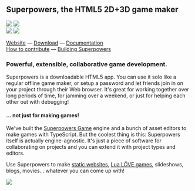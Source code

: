 ## Superpowers, the HTML5 2D+3D game maker  

![](https://img.shields.io/github/license/superpowers/superpowers.svg)
[![](https://img.shields.io/gitter/room/superpowers/dev.svg)](https://gitter.im/superpowers/dev)  
[![](https://img.shields.io/badge/patreon-support%20us-brightgreen.svg)](https://www.patreon.com/SparklinLabs)
[![](https://img.shields.io/twitter/follow/SuperpowersDev.svg?style=social)](https://twitter.com/SuperpowersDev)

[Website](http://superpowers-html5.com/) —
[Download](https://sparklinlabs.itch.io/superpowers) —
[Documentation](http://docs.superpowers-html5.com/)  
[How to contribute](http://docs.superpowers-html5.com/en/development/how-to-contribute) —
[Building Superpowers](http://docs.superpowers-html5.com/en/development/building-superpowers)

### Powerful, extensible, collaborative game development.

Superpowers is a downloadable HTML5 app. You can use it solo like a regular offline game maker,
or setup a password and let friends join in on your project through their Web browser.
It's great for working together over long periods of time, for jamming over a weekend,
or just for helping each other out with debugging!

#### ... not just for making games!

We've built the [Superpowers Game](https://github.com/superpowers/superpowers-game) engine and a bunch of asset editors to make games with TypeScript.
But the coolest thing is this: Superpowers itself is actually engine-agnostic.
It's just a piece of software for collaborating on projects and you can extend it with project types and editors.

Use Superpowers to make [static websites](http://github.com/superpowers/superpowers-web), [Lua LÖVE games](https://github.com/superpowers/superpowers-love2d), slideshows, blogs, movies...
whatever you can come up with!

![](http://i.imgur.com/g4iNlEn.png)
